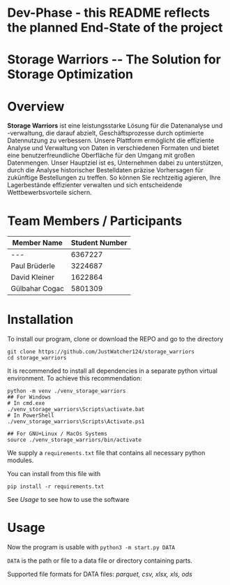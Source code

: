 # Dev-Phase - this README reflects the planned End-State of the project
# Storage Warriors -- The Solution for Storage Optimization

# Overview

**Storage Warriors** ist eine leistungsstarke Lösung für die Datenanalyse und -verwaltung, die darauf abzielt, Geschäftsprozesse durch optimierte Datennutzung zu verbessern. Unsere Plattform ermöglicht die effiziente Analyse und Verwaltung von Daten in verschiedenen Formaten und bietet eine benutzerfreundliche Oberfläche für den Umgang mit großen Datenmengen.
Unser Hauptziel ist es, Unternehmen dabei zu unterstützen, durch die Analyse historischer Bestelldaten präzise Vorhersagen für zukünftige Bestellungen zu treffen. So können Sie rechtzeitig agieren, Ihre Lagerbestände effizienter verwalten und sich entscheidende Wettbewerbsvorteile sichern.

# Team Members / Participants

| Member Name    | Student Number |
| -------------- | -------------- |
| ---            | 6367227        |
| Paul Brüderle  | 3224687        |
| David Kleiner  | 1622864        |
| Gülbahar Cogac | 5801309        |

# Installation

To install our program, clone or download the REPO and go to the directory

```
git clone https://github.com/JustWatcher124/storage_warriors
cd storage_warriors
```

It is recommended to install all dependencies in a separate python virtual environment.
To achieve this recommendation:

```
python -m venv ./venv_storage_warriors
## For Windows
# In cmd.exe
./venv_storage_warriors\Scripts\activate.bat
# In PowerShell
./venv_storage_warriors\Scripts\Activate.ps1

## For GNU+Linux / MacOs Systems
source ./venv_storage_warriors/bin/activate
```

We supply a `requirements.txt` file that contains all necessary python modules.

You can install from this file with

```
pip install -r requirements.txt
```

See _Usage_ to see how to use the software

# Usage

Now the program is usable with `python3 -m start.py DATA`

`DATA` is the path or file to a data file or directory containing parts.

Supported file formats for DATA files: _parquet, csv, xlsx, xls, ods_
